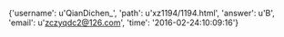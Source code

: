 {'username': u'QianDichen_', 'path': u'xz1194/1194.html', 'answer': u'B', 'email': u'zczyqdc2@126.com', 'time': '2016-02-24:10:09:16'}